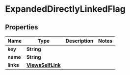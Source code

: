 

# ExpandedDirectlyLinkedFlag


## Properties

| Name | Type | Description | Notes |
|------------ | ------------- | ------------- | -------------|
|**key** | **String** |  |  |
|**name** | **String** |  |  |
|**links** | [**ViewsSelfLink**](ViewsSelfLink.md) |  |  |



